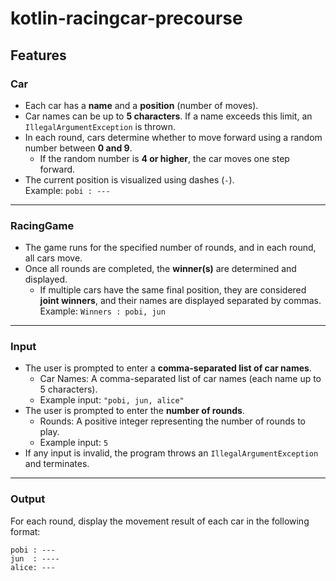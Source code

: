 # kotlin-racingcar-precourse

## Features

### Car

- Each car has a **name** and a **position** (number of moves).
- Car names can be up to **5 characters**. If a name exceeds this limit, an `IllegalArgumentException` is thrown.
- In each round, cars determine whether to move forward using a random number between **0 and 9**.
    - If the random number is **4 or higher**, the car moves one step forward.
- The current position is visualized using dashes (`-`).  
  Example: `pobi : ---`

---
    
### RacingGame

- The game runs for the specified number of rounds, and in each round, all cars move.
- Once all rounds are completed, the **winner(s)** are determined and displayed.
    - If multiple cars have the same final position, they are considered **joint winners**, and their names are displayed separated by commas.  
      Example: `Winners : pobi, jun`

---

### Input

- The user is prompted to enter a **comma-separated list of car names**.
  - Car Names: A comma-separated list of car names (each name up to 5 characters).
  - Example input: ```"pobi, jun, alice"```
- The user is prompted to enter the **number of rounds**.
  - Rounds: A positive integer representing the number of rounds to play.
  - Example input: ```5```
- If any input is invalid, the program throws an `IllegalArgumentException` and terminates.


---

### Output
For each round, display the movement result of each car in the following format:
```
pobi : ---
jun  : ----
alice: ---
```

